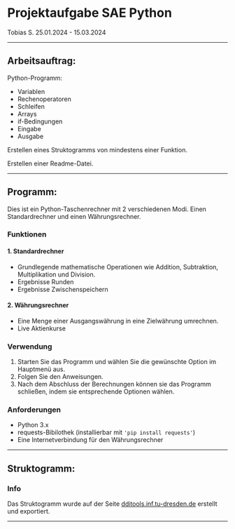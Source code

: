 # Projektaufgabe SAE Python

Tobias S.
25.01.2024 - 15.03.2024

---

## Arbeitsauftrag:

Python-Programm:
- Variablen
- Rechenoperatoren
- Schleifen
- Arrays
- if-Bedingungen
- Eingabe
- Ausgabe

Erstellen eines Struktogramms von mindestens einer Funktion.

Erstellen einer Readme-Datei.

---

## Programm:

Dies ist ein Python-Taschenrechner mit 2 verschiedenen Modi. 
Einen Standardrechner und einen Währungsrechner.

### Funktionen

#### 1. Standardrechner

- Grundlegende mathematische Operationen wie Addition, Subtraktion, Multiplikation und Division.
- Ergebnisse Runden
- Ergebnisse Zwischenspeichern

#### 2. Währungsrechner

- Eine Menge einer Ausgangswährung in eine Zielwährung umrechnen.
- Live Aktienkurse

### Verwendung

1. Starten Sie das Programm und wählen Sie die gewünschte Option im Hauptmenü aus.
2. Folgen Sie den Anweisungen.
3. Nach dem Abschluss der Berechnungen können sie das Programm schließen, indem sie entsprechende Optionen wählen.

### Anforderungen

- Python 3.x
- requests-Bibilothek (installierbar mit `'pip install requests'`)
- Eine Internetverbindung für den Währungsrechner

---

## Struktogramm:

### Info
Das Struktogramm wurde auf der Seite [dditools.inf.tu-dresden.de](https://dditools.inf.tu-dresden.de/ovk/Informatik/Programmierung/Grundlagen/Struktogramme.html) erstellt und exportiert.

---
